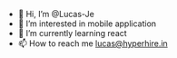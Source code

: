 - 👋 Hi, I’m @Lucas-Je
- 👀 I’m interested in mobile application
- 🌱 I’m currently learning react
- 📫 How to reach me lucas@hyperhire.in

<!---
Lucas-Je/Lucas-Je is a ✨ special ✨ repository because its `README.md` (this file) appears on your GitHub profile.
You can click the Preview link to take a look at your changes.
--->
